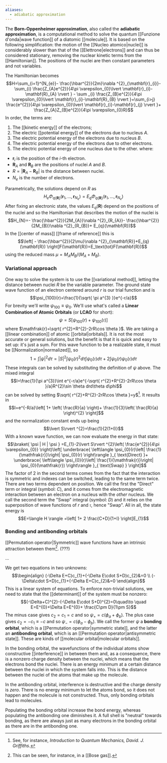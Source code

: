 ```yaml
---
aliases:
  - adiabatic approximation
---
```

The **Born-Oppenheimer approximation**, also called the **adiabatic approximation**, is a computational method to solve the quantum [[Funzione d'onda|wave function]] of a diatomic [[molecule]]. It is based on the following simplification: the motion of the [[Nucleo atomico|nuclei]] is considerably slower than that of the [[Elettrone|electrons]] and can thus be considered stationary, removing the nuclear kinetic terms from the [[Hamiltonian]]. The positions of the nuclei are then constant parameters and not variables.

The Hamiltonian becomes
$$H=\sum_{i=1}^{N_{e}}- \frac{\hbar^{2}}{2m}\nabla ^{2}_{\mathbf{r}_{i}}-\sum_{i} \frac{Z_{A}e^{2}}{4\pi \varepsilon_{0}\lvert \mathbf{r}_{i}-\mathbf{R}_{A} \rvert } - \sum _{i} \frac{Z_{B}e^{2}}{4\pi \varepsilon_{0}\lvert \mathbf{r}_{i}-\mathbf{R}_{B} \rvert }+\sum_{i>j} \frac{e^{2}}{4\pi \varepsilon_{0}\lvert \mathbf{r}_{i}-\mathbf{r}_{j} \rvert }+ \frac{Z_{A}Z_{B}e^{2}}{4\pi \varepsilon_{0}R}$$
In order, the terms are:
1. The [[kinetic energy]] of the electrons;
2. The electric [[potential energy]] of the electrons due to nucleus $A$.
3. The electric potential energy of the electrons due to nucleus $B$.
4. The electric potential energy of the electrons due to other electrons.
5. The electric potential energy of one nucleus due to the other.
where:
- $\mathbf{r}_{i}$ is the position of the $i$-th electron.
- $\mathbf{R}_{A}$ and $\mathbf{R}_{B}$ are the positions of nuclei $A$ and $B$.
- $R=\lvert \mathbf{R}_{A}-\mathbf{R}_{B} \rvert$ is the distance between nuclei.
- $N_{e}$ is the number of electrons.

Parametrically, the solutions depend on $R$ as
$$H_{e}\Phi_{q\{  \mathbf{R} \}}(\mathbf{r}_{1},\ldots,\mathbf{r}_{N_{e}})=E_{q}\Phi_{q\{ \mathbf{R} \}}(\mathbf{r}_{1},\ldots,\mathbf{r}_{N_{e}})$$
After fixing an electronic state, the values $E_{q}(\mathbf{R})$ depend on the positions of the nuclei and so the Hamiltonian that describes the motion of the nuclei is
$$H_{N}=- \frac{\hbar^{2}}{2M_{A}}\nabla ^{2}_{R_{A}}- \frac{\hbar^{2}}{2M_{B}}\nabla ^{2}_{R_{B}}+ E_{q}(\mathbf{R})$$
In the [[center of mass]] [[frame of reference]] this is
$$\left[ - \frac{\hbar^{2}}{2\mu}\nabla ^{2}_{\mathbf{R}}+E_{q}(\mathbf{R}) \right]F(\mathbf{R})=E_\text{tot}F(\mathbf{R})$$
using the reduced mass $\mu=M_{A}M_{B}/(M_{A}+M_{B})$.
### Variational approach
One way to solve the system is to use the [[variational method]], letting the distance between nuclei $R$ be the variable parameter. The ground state wave function of an electron centered around $r$ is our trial function and is
$$\psi_{100}(r)=\frac{1}{\sqrt{ \pi a^{3} }}e^{-r/a}$$
For brevity we'll write $\psi_{100}\equiv \psi_{0}$. We'll use what's called a **Linear Combination of Atomic Orbitals** (or **LCAO** for short):
$$\psi=S[\psi_{100}(r)+\psi_{100}(\mathfrak{r})]$$
where $\mathfrak{r}=\sqrt{ r^{2}+R^{2}-2rR\cos \theta }$. We are taking a [[linear combination]] of atomic [[orbital|orbitals]]. It is not the most accurate or general solutions, but the benefit is that it is quick and easy to set up: it's just a sum. For this wave function to be a realizable state, it must be [[Normalization|normalized]], so
$$1=\int \lvert \psi \rvert ^{2}d\tau=\lvert S\rvert ^{2}\int \psi_{0}(r)^{2}d\tau \int \psi_{0}(\mathfrak{r})d\tau+2\int \psi_{0}(r)\psi_{0}(\mathfrak{r})d\tau$$
These integrals can be solved by substituting the definition of $\psi$ above. The mixed integral
$$I=\frac{1}{\pi a^{3}}\int e^{-r/a}e^{-\sqrt{ r^{2}+R^{2}-2rR\cos \theta }/a}R^{2}\sin \theta drd\theta d\phi$$
can be solved by setting $\sqrt{ r^{2}+R^{2}-2rR\cos \theta }=y$[^1]. It results in
$$I=e^{-R/a}\left[ 1+ \left( \frac{R}{a} \right)+ \frac{1}{3}\left( \frac{R}{a} \right)^{2} \right]$$
and the normalization constant ends up being
$$\lvert S\rvert ^{2}=\frac{1}{2(1+I)}$$
With a known wave function, we can now evaluate the energy in that state:
$$\braket{ \psi | H | \psi } =E_{1}-2\lvert S\rvert ^{2}\left( \frac{e^{2}}{4\pi \varepsilon_{0}} \right)\left[ \underbrace{ \left\langle  \psi_{0}(r)\left| \frac{1}{\mathfrak{r}}\right| \psi_{0}(r)  \right\rangle }_{ \text{Direct} }+ \underbrace{ \left\langle  \psi_{0}(r)\left| \frac{1}{\mathfrak{r}}\right| \psi_{0}(\mathfrak{r}) \right\rangle }_{ \text{Swap} }  \right]$$
The factor of $2$ in the second terms comes from the fact that the interaction is symmetric and indexes can be switched, leading to the same term twice. There are two terms dependent on position. We call the first the "Direct" term or integral (symbol: $C$), and it comes from the electromagnetic interaction between an electron on a nucleus with the *other* nucleus. We call the second term the "Swap" integral (symbol: $D$) and it relies on the superposition of wave functions of $r$ and $\mathfrak{r}$, hence "Swap". All in all, the state energy is
$$E=\langle H \rangle =\left[ 1+ 2 \frac{C+D}{1+I} \right]E_{1}$$
### Bonding and antibonding orbitals
[[Permutation operator|Symmetric]] wave functions have an intrinsic attraction between them[^2]. (???)

...

We get two equations in two unknowns:
$$\begin{align}
(-\Delta E+C)c_{1}+(-\Delta E\cdot S+D)c_{2}&=0 \\
(-\Delta\cdot S+D)c_{1}+(-\Delta E+C)c_{2}&=0
\end{align}$$
This is a linear system of equations. To enforce non-trivial solutions, we need to state that the [[determinant]] of the system must be nonzero:
$$(-\Delta+C)^{2}-(-\Delta E\cdot S+D)^{2}=0\quad\to \quad E=E^{0}+\Delta E=E^{0}+ \frac{C\pm D}{1\pm S}$$
The minus case gives $c_{2}=c_{1}=c$ and so $\psi_{+}=c(\phi_{a}+\phi_{b})$. The plus case gives $c_{2}=-c_{1}\equiv-c$ and so $\psi_{-}=c(\phi_{a}-\phi_{b})$. We call the former $\psi$ a **bonding orbital**, which is a [[Permutation operator|symmetric state]], and the latter an **antibonding orbital**, which is an [[Permutation operator|antisymmetric state]]. These are kinds of [[molecular orbital|molecular orbitals]].

In the bonding orbital, the wavefunctions of the individual atoms show constructive [[interference]] in between them and, as a consequence, there is a nonzero charge density between the nuclei, which means that the electrons bond the nuclei. There is an energy minimum at a certain distance between the nuclei in which the system falls into. This is the distance between the nuclei of the atoms that make up the molecule.

In the antibonding orbital, interference is destructive and the charge density is *zero*. There is no energy minimum to let the atoms bond, so it does not happen and the molecule is not constructed. Thus, only bonding orbitals lead to molecules.

Populating the bonding orbital increase the bond energy, whereas populating the antibonding one diminishes it. A full shell is "neutral" towards bonding, as there are always just as many electrons in the bonding orbital as there are in the antibonding one.


[^1]: See, for instance, *Introduction to Quantum Mechanics, David. J. Griffiths*.

[^2]: This can be seen, for instance, in a [[Bose gas]].
